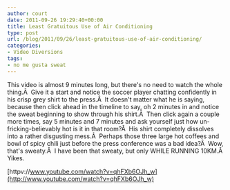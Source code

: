 ```yaml
---
author: court
date: 2011-09-26 19:29:40+00:00
title: Least Gratuitous Use of Air Conditioning
type: post
url: /blog/2011/09/26/least-gratuitous-use-of-air-conditioning/
categories:
- Video Diversions
tags:
- no me gusta sweat
---
```


This video is almost 9 minutes long, but there's no need to watch the whole thing.Â  Give it a start and notice the soccer player chatting confidently in his crisp grey shirt to the press.Â  It doesn't matter what he is saying, because then click ahead in the timeline to say, oh 2 minutes in and notice the sweat beginning to show through his shirt.Â  Then click again a couple more times, say 5 minutes and 7 minutes and ask yourself just how un-fricking-believably hot is it in that room?Â  His shirt completely dissolves into a rather disgusting mess.Â  Perhaps those three large hot coffees and bowl of spicy chili just before the press conference was a bad idea?Â  Wow, that's sweaty.Â  I have been that sweaty, but only WHILE RUNNING 10KM.Â  Yikes.

[httpv://www.youtube.com/watch?v=qhFXb6OJh_w](http://www.youtube.com/watch?v=qhFXb6OJh_w)
